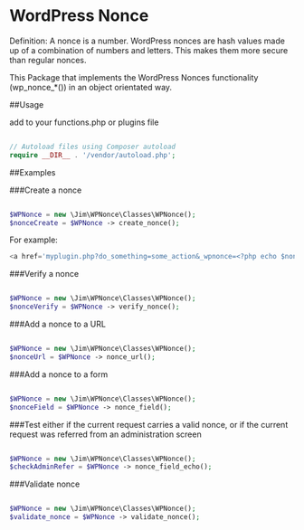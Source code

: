 # WordPress Nonce

Definition: A nonce is a number. WordPress nonces are hash values made up of a combination of numbers and letters. This makes them more secure than regular nonces.

This Package that implements the WordPress Nonces functionality (wp_nonce_*()) in an object orientated way.

##Usage

add to your functions.php or plugins file

```php

// Autoload files using Composer autoload
require __DIR__ . '/vendor/autoload.php';

```

##Examples

###Create a nonce

```php

$WPNonce = new \Jim\WPNonce\Classes\WPNonce();
$nonceCreate = $WPNonce -> create_nonce();

```

For example:

```php
<a href='myplugin.php?do_something=some_action&_wpnonce=<?php echo $nonceCreate; ?>'>Do some action</a>
```

###Verify a nonce

```php

$WPNonce = new \Jim\WPNonce\Classes\WPNonce();
$nonceVerify = $WPNonce -> verify_nonce();

```
###Add a nonce to a URL

```php

$WPNonce = new \Jim\WPNonce\Classes\WPNonce();
$nonceUrl = $WPNonce -> nonce_url();

```
###Add a nonce to a form

```php

$WPNonce = new \Jim\WPNonce\Classes\WPNonce();
$nonceField = $WPNonce -> nonce_field();


```
###Test either if the current request carries a valid nonce, or if the current request was referred from an administration screen

```php

$WPNonce = new \Jim\WPNonce\Classes\WPNonce();
$checkAdminRefer = $WPNonce -> nonce_field_echo();

```
###Validate nonce

```php

$WPNonce = new \Jim\WPNonce\Classes\WPNonce();
$validate_nonce = $WPNonce -> validate_nonce();

```
